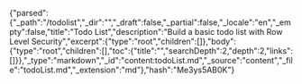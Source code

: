 {"parsed":{"_path":"/todolist","_dir":"","_draft":false,"_partial":false,"_locale":"en","_empty":false,"title":"Todo List","description":"Build a basic todo list with Row Level Security","excerpt":{"type":"root","children":[]},"body":{"type":"root","children":[],"toc":{"title":"","searchDepth":2,"depth":2,"links":[]}},"_type":"markdown","_id":"content:todoList.md","_source":"content","_file":"todoList.md","_extension":"md"},"hash":"Me3ys5AB0K"}